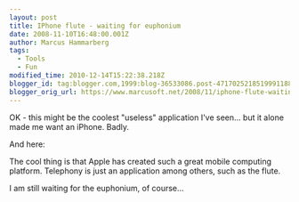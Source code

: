 ```yaml
---
layout: post
title: IPhone flute - waiting for euphonium
date: 2008-11-10T16:48:00.001Z
author: Marcus Hammarberg
tags:
  - Tools
  - Fun
modified_time: 2010-12-14T15:22:38.218Z
blogger_id: tag:blogger.com,1999:blog-36533086.post-4717025218519991188
blogger_orig_url: https://www.marcusoft.net/2008/11/iphone-flute-waiting-for-euphonium.html
---
```


OK - this might be the coolest "useless" application I've seen... but it alone made me want an iPhone. Badly.

And here:

The cool thing is that Apple has created such a great mobile computing platform. Telephony is just an application among others, such as the flute.

I am still waiting for the euphonium, of course...
